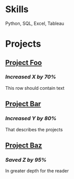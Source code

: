 # Skills
Python, SQL, Excel, Tableau<br>

# Projects
## [Project Foo]('')<br>
### _Increased X by 70%_<br>
This row should contain text<br>

## [Project Bar]('')<br>
### _Increased Y by 80%_<br>
That describes the projects<br>

## [Project Baz]('')<br>
### _Saved Z by 95%_<br>
In greater depth for the reader<br>
